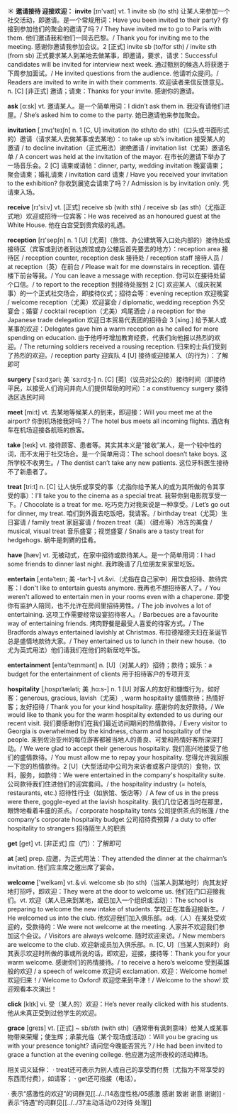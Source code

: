 ☀ <span class="category">**邀请接待 迎接欢迎：**</span>
<span class="vocabulary">**invite**</span> [ɪn'vaɪt] 
<span class="definition">vt. 1 invite sb (to sth) 让某人来参加一个社交活动，即邀请。是一个常规用词：</span>Have you been invited to their party? 你接到参加他们的聚会的邀请了吗？/ They have invited me to go to Paris with them. 他们邀请我和他们一同去巴黎。/ Thank you for inviting me to the meeting. 感谢你邀请我参加会议。<span class="definition">2 [正式] invite sb (to/for sth) / invite sth (from sb) 正式要求某人到某地去做某事，即邀请，要求，请求：</span>Successful candidates will be invited for interview next week. 通过甄别的候选人将获邀于下周参加面试。/ He invited questions from the audience. 他请听众提问。/ Readers are invited to write in with their comments. 欢迎读者来信反馈意见。<span class="definition">n. [C] [非正式] 邀请；请柬：</span>Thanks for your invite. 感谢你的邀请。

<span class="vocabulary">**ask**</span> [ɑːsk] 
<span class="definition">vt. 邀请某人。是一个简单用词：</span>I didn’t ask them in. 我没有请他们进屋。/ She’s asked him to come to the party. 她已邀请他来参加聚会。

<span class="vocabulary">**invitation**</span> [͵ɪnvɪ'teɪʃn] 
<span class="definition">n. 1 [C, U] invitation (to sth/to do sth)（口头或书面形式的）邀请（请求某人去做某事或去某地）：</span>to take up sb’s invitation 接受某人的邀请 / to decline invitation（正式用法）谢绝邀请 / invitation list（尤美）邀请名单 / A concert was held at the invitation of the mayor. 在市长的邀请下举办了一场音乐会。<span class="definition">2 [C] 请柬或请帖：</span>dinner, party, wedding invitation 晚宴请柬；聚会请柬；婚礼请柬 / invitation card 请柬 / Have you received your invitation to the exhibition? 你收到展览会请柬了吗？/ Admission is by invitation only. 凭请柬入场。

<span class="vocabulary">**receive**</span> [rɪ'si:v] 
<span class="definition">vt. [正式] receive sb (with sth) / receive sb (as sth)（尤指正式地）欢迎或招待一位宾客：</span>He was received as an honoured guest at the White House. 他在白宫受到贵宾级的礼遇。

<span class="vocabulary">**reception**</span> [rɪ'sepʃn] 
<span class="definition">n. 1 [U] [尤英]（旅馆、办公建筑等入口处内部的）接待处或接待区（宾客或到访者到达旅馆或办公楼后首先要去的地方）：</span>reception area 接待区 / reception counter, reception desk 接待处 / reception staff 接待人员 / at reception（英）在前台 / Please wait for me downstairs in reception. 请在楼下前台等我。/ You can leave a message with reception. 你可以在接待处留个口信。/ to report to the reception 到接待处报到 <span class="definition">2 [C] 欢迎某人（或庆祝某事）的一个正式社交场合，即接待仪式；招待会等：</span>evening reception 欢迎晚宴 / welcome reception（尤美）欢迎宴会 / diplomatic, wedding reception 外交宴会；婚宴 / cocktail reception（尤美）鸡尾酒会 / a reception for the Japanese trade delegation 欢迎日本贸易代表团的招待会 <span class="definition">3 [sing.] 给予某人或某事的欢迎：</span>Delegates gave him a warm reception as he called for more spending on education. 由于他呼吁增加教育经费，代表们向他报以热烈的欢迎。/ The returning soldiers received a rousing reception. 归来的士兵们受到了热烈的欢迎。/ reception party 迎宾队 <span class="definition">4 [U] 接待或迎接某人（的行为）：</span>了解即可
           
<span class="vocabulary">**surgery**</span> [ˈsɜ:dʒəri; 美 ˈsɜ:rdʒ-]
<span class="definition">n. [C] [英]（议员对公众的）接待时间（即接待平民，以接受人们询问并向人们提供帮助的时间）：</span>a constituency surgery 接待选区选民时间

<span class="vocabulary">**meet**</span> [mi:t] 
<span class="definition">vt. 去某地等候某人的到来，即迎接：</span>Will you meet me at the airport? 你到机场接我好吗？/ The hotel bus meets all incoming flights. 酒店有车在机场迎接各航班的旅客。

<span class="vocabulary">**take**</span> [teɪk] 
<span class="definition">vt. 接待顾客、患者等。其实其本义是“接收”某人，是一个较中性的词，而不太用于社交场合。是一个简单用词：</span>The school doesn’t take boys. 这所学校不收男生。/ The dentist can’t take any new patients. 这位牙科医生接待不了新患者了。

<span class="vocabulary">**treat**</span> [tri:t] 
<span class="definition">n. [C] 让人快乐或享受的事（尤指你给予某人的或为其所做的令其享受的事）：</span>I’ll take you to the cinema as a special treat. 我带你到电影院享受一下。/ Chocolate is a treat for me. 吃巧克力对我来说是一种享受。/ Let’s go out for dinner, my treat. 咱们到外面去吃饭吧，我请客。/ birthday treat（尤英）生日宴请 / family treat 家庭宴请 / frozen treat（美）（甜点等）冷冻的美食 / musical, visual treat 音乐盛宴；视觉盛宴 / Snails are a tasty treat for hedgehogs. 蜗牛是刺猬的佳肴。
           
<span class="vocabulary">**have**</span> [hæv] 
<span class="definition">vt. 无被动式，在家中招待或款待某人。是一个简单用词：</span>I had some friends to dinner last night. 我昨晚请了几位朋友来家里吃饭。
           
<span class="vocabulary">**entertain**</span> [ˌentəˈteɪn; 美 -tərˈt-]
<span class="definition">vt.&vi.（尤指在自己家中）用饮食招待、款待宾客：</span>I don't like to entertain guests anymore. 我再也不想招待客人了。/ You weren't allowed to entertain men in your rooms even with a chaperone. 即使你有监护人陪同，也不允许在房间里招待男性。/ The job involves a lot of entertaining. 这项工作需要经常设宴招待客人。/ Barbecues are a favourite way of entertaining friends. 烤肉野餐是最受人喜爱的待客方式。/ The Bradfords always entertained lavishly at Christmas. 布拉德福德夫妇在圣诞节总是盛情地款待大家。/ They entertained us to lunch in their new house.（to尤为英式用法）他们请我们在他们的新居吃午饭。

<span class="vocabulary">**entertainment**</span> [entə'teɪnmənt] 
<span class="definition">n. [U]（对某人的）招待；款待；娱乐：</span>a budget for the entertainment of clients 用于招待客户的专项开支
           
<span class="vocabulary">**hospitality**</span> [ˌhɒspɪˈtæləti; 美 ˌhɑ:s-]
<span class="definition">n. 1 [U] 对客人的友好和慷慨行为，如好客：</span>generous, gracious, lavish（尤英）, warm hospitality 盛情款待；热情好客；友好招待 / Thank you for your kind hospitality. 感谢你的友好款待。/ We would like to thank you for the warm hospitality extended to us during our recent visit. 我们要感谢你们在我们最近访间期间的热情款待。/ Every visitor to Georgia is overwhelmed by the kindness, charm and hospitality of the people. 来到佐治亚州的每位游客都被当地人的善良、可爱和热情好客所深深打动。/ We were glad to accept their generous hospitality. 我们高兴地接受了他们的盛情款待。/ You must allow me to repay your hospitality. 您得允许我回报一下您的热情款待。<span class="definition">2 [U]（大型活动中公司为来访者或客户提供的）食物，饮料，服务，如款待：</span>We were entertained in the company's hospitality suite. 公司款待我们住进他们的迎宾套间。/ the hospitality industry (= hotels, restaurants, etc.) 招待性行业（如旅馆、饭店等）/ A few of us in the press were there, goggle-eyed at the lavish hospitality. 我们几位记者当时在那里，眼馋地看着丰盛的茶点。/ corporate hospitality tents 公司提供茶点的帐篷 / the company's corporate hospitality budget 公司招待费预算 / a duty to offer hospitality to strangers 招待陌生人的职责

<span class="vocabulary">**get**</span> [ɡet] 
<span class="definition">vt. [非正式] 应（门）：</span>了解即可

<span class="vocabulary">**at**</span> [æt] 
<span class="definition">prep. 应邀，为正式用法：</span>They attended the dinner at the chairman’s invitation. 他们应主席之邀出席了宴会。

<span class="vocabulary">**welcome**</span> ['welkəm] 
<span class="definition">vt.＆vi. welcome sb (to sth)（当某人到某地时）向其友好地打招呼，即欢迎：</span>They were at the door to welcome us. 他们在门口迎接我们。<span class="definition">vt. 欢迎（某人已来到某地，或已加入一个组织或活动）：</span>The school is preparing to welcome the new intake of students. 学校正在准备迎接新生。/ He welcomed us into the club. 他欢迎我们加入俱乐部。<span class="definition">adj.（人）在某处受欢迎的，受款待的：</span>We were not welcome at the meeting. 人家并不欢迎我们参加这个会议。/ Visitors are always welcome. 随时欢迎来访。/ New members are welcome to the club. 欢迎新成员加入俱乐部。<span class="definition">n. [C, U]（当某人到来时）向其表示欢迎时所做的事或所说的话，即欢迎，迎接，接待等：</span>Thank you for your warm welcome. 感谢你们的热情接待。/ to receive a hero’s welcome 受到英雄般的欢迎 / a speech of welcome 欢迎词 <span class="definition">exclamation. 欢迎：</span>Welcome home! 欢迎归来！/ Welcome to Oxford! 欢迎您来到牛津！/ Welcome to the show! 欢迎观看本次演出！

<span class="vocabulary">**click**</span> [klɪk] 
<span class="definition">vi. 受（某人的）欢迎：</span>He’s never really clicked with his students. 他从未真正受到过他学生的欢迎。
           
<span class="vocabulary">**grace**</span> [greɪs]
<span class="definition">vt. [正式] ~ sb/sth (with sth)（通常带有讽刺意味）给某人或某事物带来荣耀；使生辉；承蒙光临（某个现场或活动）：</span>Will you be gracing us with your presence tonight? 请问您今晚能否赏光？/ He had been invited to grace a function at the evening college. 他应邀为这所夜校的活动捧场。

相关词义延伸：
· treat还可表示为别人或自己的享受而付费（尤指为不常享受的东西而付费），如请客；
· get还可指接（电话）。

· 表示“感激性的欢迎”的词群见[[../../14态度性格/05感激 感谢 致谢 谢意 谢谢]]
· 表示“待遇”的词群见[[../../37主动活动/02对待 处理]]

